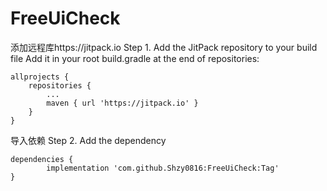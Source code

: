 # FreeUiCheck
添加远程库https://jitpack.io
Step 1. Add the JitPack repository to your build file
Add it in your root build.gradle at the end of repositories:

	allprojects {
		repositories {
			...
			maven { url 'https://jitpack.io' }
		}
	}
	
导入依赖
Step 2. Add the dependency

	dependencies {
	        implementation 'com.github.Shzy0816:FreeUiCheck:Tag'
	}
